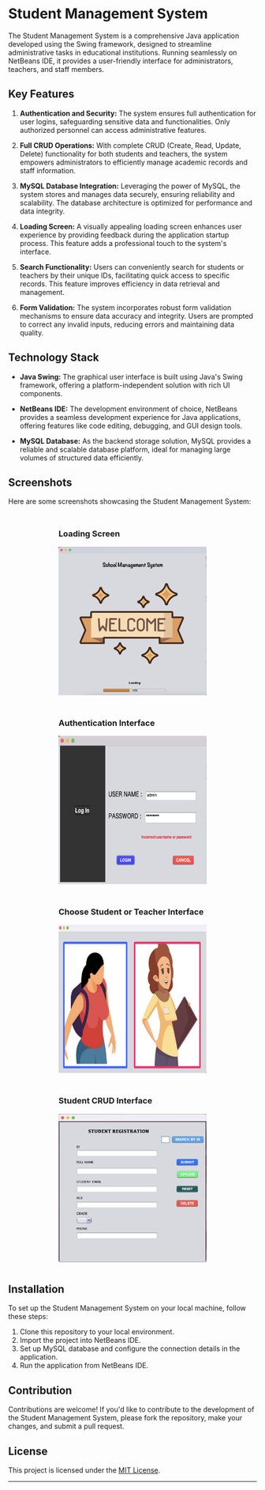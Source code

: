 # Student Management System

The Student Management System is a comprehensive Java application developed using the Swing framework, designed to streamline administrative tasks in educational institutions. Running seamlessly on NetBeans IDE, it provides a user-friendly interface for administrators, teachers, and staff members.

## Key Features

1. **Authentication and Security:** The system ensures full authentication for user logins, safeguarding sensitive data and functionalities. Only authorized personnel can access administrative features.
  
2. **Full CRUD Operations:** With complete CRUD (Create, Read, Update, Delete) functionality for both students and teachers, the system empowers administrators to efficiently manage academic records and staff information.
  
3. **MySQL Database Integration:** Leveraging the power of MySQL, the system stores and manages data securely, ensuring reliability and scalability. The database architecture is optimized for performance and data integrity.
  
4. **Loading Screen:** A visually appealing loading screen enhances user experience by providing feedback during the application startup process. This feature adds a professional touch to the system's interface.
  
5. **Search Functionality:** Users can conveniently search for students or teachers by their unique IDs, facilitating quick access to specific records. This feature improves efficiency in data retrieval and management.
  
6. **Form Validation:** The system incorporates robust form validation mechanisms to ensure data accuracy and integrity. Users are prompted to correct any invalid inputs, reducing errors and maintaining data quality.

## Technology Stack

- **Java Swing:** The graphical user interface is built using Java's Swing framework, offering a platform-independent solution with rich UI components.
  
- **NetBeans IDE:** The development environment of choice, NetBeans provides a seamless development experience for Java applications, offering features like code editing, debugging, and GUI design tools.
  
- **MySQL Database:** As the backend storage solution, MySQL provides a reliable and scalable database platform, ideal for managing large volumes of structured data efficiently.

## Screenshots

Here are some screenshots showcasing the Student Management System:

<div style="display: flex; flex-wrap: wrap; justify-content: center;">
    <div style="margin: 10px;">
        <h3>Loading Screen</h3>
        <img src="https://github.com/prabashwara65/SchoolManagementSystem-Dekstop-App/raw/main/loadingScreen.png" alt="Loading Screen" width="300" height="300">
    </div>
    <div style="margin: 10px;">
        <h3>Authentication Interface</h3>
        <img src="https://github.com/prabashwara65/SchoolManagementSystem-Dekstop-App/raw/main/Auth.png" alt="Authentication Interface" width="300" height="300">
    </div>
    <div style="margin: 10px;">
        <h3>Choose Student or Teacher Interface</h3>
        <img src="https://github.com/prabashwara65/SchoolManagementSystem-Dekstop-App/raw/main/ChooseInterface.png" alt="Choose Interface" width="300" height="300">
    </div>
    <div style="margin: 10px;">
        <h3>Student CRUD Interface</h3>
        <img src="https://github.com/prabashwara65/SchoolManagementSystem-Dekstop-App/raw/main/StudentCrud.png" alt="Student CRUD Interface" width="300" height="300">
    </div>
</div>

## Installation

To set up the Student Management System on your local machine, follow these steps:

1. Clone this repository to your local environment.
2. Import the project into NetBeans IDE.
3. Set up MySQL database and configure the connection details in the application.
4. Run the application from NetBeans IDE.

## Contribution

Contributions are welcome! If you'd like to contribute to the development of the Student Management System, please fork the repository, make your changes, and submit a pull request.

## License

This project is licensed under the [MIT License](LICENSE).

---

